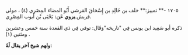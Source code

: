 ١٧٠٥ -** تمييز:** خلف بن خَالِدِ بن إِسْحَاقَ القرشي أَبُو المضاء المِصْرِي (٤) ، مولى قريش.**يروي عَن:** يَحْيَى بْن أيوب المِصْرِي.

ذكره أبو سَعِيد ابن يونس فِي "تاريخه"وَقَال: توفي فِي ذي القعدة سنة خمس وعشرين ومئتين (١) .

**ولهم شيخ آخر يقال لَهُ:**
